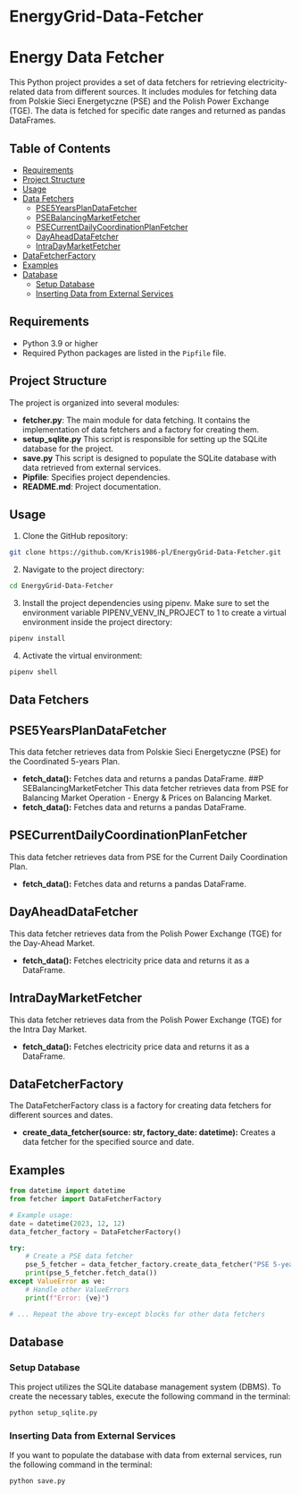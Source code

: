 # EnergyGrid-Data-Fetcher
# Energy Data Fetcher

This Python project provides a set of data fetchers for retrieving electricity-related data from different sources. It includes modules for fetching data from Polskie Sieci Energetyczne (PSE) and the Polish Power Exchange (TGE). The data is fetched for specific date ranges and returned as pandas DataFrames.

## Table of Contents

- [Requirements](#requirements)
- [Project Structure](#project-structure)
- [Usage](#usage)
- [Data Fetchers](#data-fetchers)
  - [PSE5YearsPlanDataFetcher](#pse5yearsplandatafetcher)
  - [PSEBalancingMarketFetcher](#psebalancingmarketfetcher)
  - [PSECurrentDailyCoordinationPlanFetcher](#psecurrentdailycoordinationplanfetcher)
  - [DayAheadDataFetcher](#dayaheaddatafetcher)
  - [IntraDayMarketFetcher](#intradaymarketfetcher)
- [DataFetcherFactory](#datafetcherfactory)
- [Examples](#examples)
- [Database](#database)
  - [Setup Database](#setup-database)
  - [Inserting Data from External Services](#inserting-data-from-external-services)
## Requirements

- Python 3.9 or higher
- Required Python packages are listed in the `Pipfile` file.

## Project Structure

The project is organized into several modules:

- **fetcher.py**: The main module for data fetching. It contains the implementation of data fetchers and a factory for creating them.
- **setup_sqlite.py** This script is responsible for setting up the SQLite database for the project.
- **save.py** This script is designed to populate the SQLite database with data retrieved from external services.
- **Pipfile**: Specifies project dependencies.
- **README.md**: Project documentation.

## Usage
1. Clone the GitHub repository:<br>
```bash
git clone https://github.com/Kris1986-pl/EnergyGrid-Data-Fetcher.git
```
2. Navigate to the project directory:
```bash
cd EnergyGrid-Data-Fetcher
```
3. Install the project dependencies using pipenv. Make sure to set the environment variable PIPENV_VENV_IN_PROJECT to 1 to create a virtual environment inside the project directory:
```bash
pipenv install
```
4. Activate the virtual environment:
```bash
pipenv shell
```

## Data Fetchers

## PSE5YearsPlanDataFetcher
This data fetcher retrieves data from Polskie Sieci Energetyczne (PSE) for the Coordinated 5-years Plan.
* **fetch_data():** Fetches data and returns a pandas DataFrame.
##P SEBalancingMarketFetcher
This data fetcher retrieves data from PSE for Balancing Market Operation - Energy & Prices on Balancing Market.
* **fetch_data():** Fetches data and returns a pandas DataFrame.
## PSECurrentDailyCoordinationPlanFetcher
This data fetcher retrieves data from PSE for the Current Daily Coordination Plan.
* **fetch_data():** Fetches data and returns a pandas DataFrame.
## DayAheadDataFetcher
This data fetcher retrieves data from the Polish Power Exchange (TGE) for the Day-Ahead Market.
* **fetch_data():** Fetches electricity price data and returns it as a DataFrame.
## IntraDayMarketFetcher
This data fetcher retrieves data from the Polish Power Exchange (TGE) for the Intra Day Market.
* **fetch_data():** Fetches electricity price data and returns it as a DataFrame.
## DataFetcherFactory
The DataFetcherFactory class is a factory for creating data fetchers for different sources and dates.
* **create_data_fetcher(source: str, factory_date: datetime):** Creates a data fetcher for the specified source and date.
## Examples

```python
from datetime import datetime
from fetcher import DataFetcherFactory

# Example usage:
date = datetime(2023, 12, 12)
data_fetcher_factory = DataFetcherFactory()

try:
    # Create a PSE data fetcher
    pse_5_fetcher = data_fetcher_factory.create_data_fetcher("PSE 5-years Plan", date)
    print(pse_5_fetcher.fetch_data())
except ValueError as ve:
    # Handle other ValueErrors
    print(f"Error: {ve}")

# ... Repeat the above try-except blocks for other data fetchers

```
## Database

### Setup Database
This project utilizes the SQLite database management system (DBMS). To create the necessary tables, execute the following command in the terminal:

```bash
python setup_sqlite.py
```
### Inserting Data from External Services
If you want to populate the database with data from external services, run the following command in the terminal:
```bash
python save.py
```
